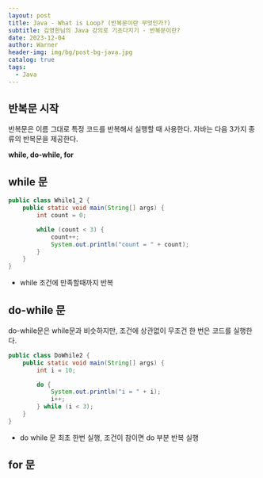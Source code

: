 ```yaml
---
layout: post
title: Java - What is Loop? (반복문이란 무엇인가?)
subtitle: 김영한님의 Java 강의로 기초다지기 - 반복문이란?
date: 2023-12-04
author: Warner
header-img: img/bg/post-bg-java.jpg
catalog: true
tags:
  - Java
---
```


## 반복문 시작

반복문은 이름 그대로 특정 코드를 반복해서 실행할 때 사용한다.
자바는 다음 3가지 종류의 반복문을 제공한다.

**while, do-while, for**

## while 문

~~~java
public class While1_2 {
    public static void main(String[] args) {
        int count = 0;

        while (count < 3) {
            count++;
            System.out.println("count = " + count);
        }
    }
}
~~~

- while 조건에 만족할때까지 반복

## do-while 문

do-while문은 while문과 비슷하지만, 조건에 상관없이 무조건 한 번은 코드를 실행한다.

~~~java
public class DoWhile2 {
    public static void main(String[] args) {
        int i = 10;

        do {
            System.out.println("i = " + i);
            i++;
        } while (i < 3);
    }
}
~~~

- do while 문 최초 한번 실행, 조건이 참이면 do 부분 반복 실행


## for 문